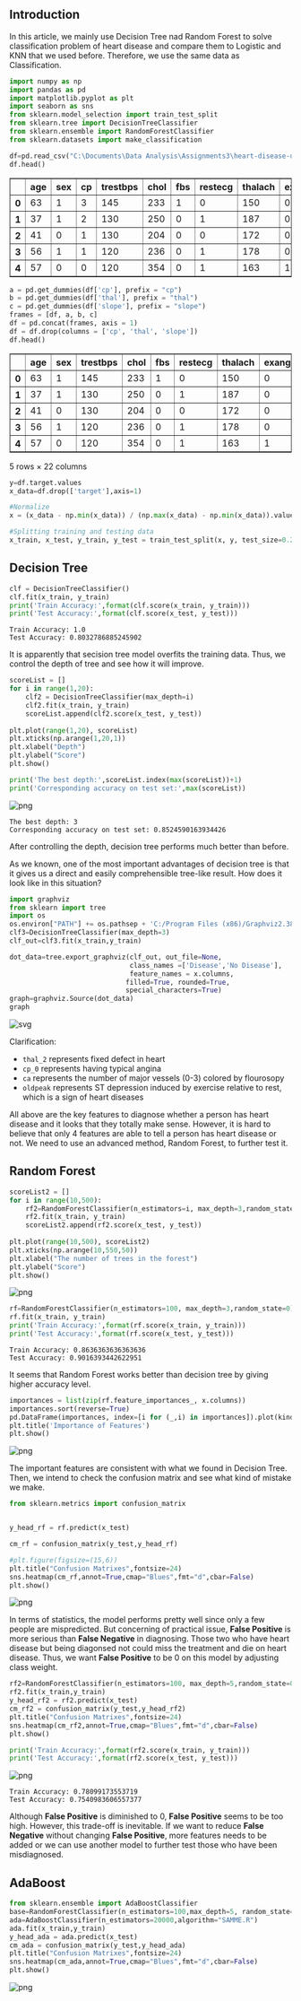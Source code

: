 
## Introduction

In this article, we mainly use Decision Tree nad Random Forest to solve classification problem of heart disease and compare them to Logistic and KNN that we used before.
Therefore, we use the same data as Classification.


```python
import numpy as np
import pandas as pd
import matplotlib.pyplot as plt
import seaborn as sns
from sklearn.model_selection import train_test_split
from sklearn.tree import DecisionTreeClassifier
from sklearn.ensemble import RandomForestClassifier
from sklearn.datasets import make_classification
```


```python
df=pd.read_csv("C:\Documents\Data Analysis\Assignments3\heart-disease-uci/heart.csv")
df.head()
```




<div>
<style scoped>
    .dataframe tbody tr th:only-of-type {
        vertical-align: middle;
    }

    .dataframe tbody tr th {
        vertical-align: top;
    }

    .dataframe thead th {
        text-align: right;
    }
</style>
<table border="1" class="dataframe">
  <thead>
    <tr style="text-align: right;">
      <th></th>
      <th>age</th>
      <th>sex</th>
      <th>cp</th>
      <th>trestbps</th>
      <th>chol</th>
      <th>fbs</th>
      <th>restecg</th>
      <th>thalach</th>
      <th>exang</th>
      <th>oldpeak</th>
      <th>slope</th>
      <th>ca</th>
      <th>thal</th>
      <th>target</th>
    </tr>
  </thead>
  <tbody>
    <tr>
      <th>0</th>
      <td>63</td>
      <td>1</td>
      <td>3</td>
      <td>145</td>
      <td>233</td>
      <td>1</td>
      <td>0</td>
      <td>150</td>
      <td>0</td>
      <td>2.3</td>
      <td>0</td>
      <td>0</td>
      <td>1</td>
      <td>1</td>
    </tr>
    <tr>
      <th>1</th>
      <td>37</td>
      <td>1</td>
      <td>2</td>
      <td>130</td>
      <td>250</td>
      <td>0</td>
      <td>1</td>
      <td>187</td>
      <td>0</td>
      <td>3.5</td>
      <td>0</td>
      <td>0</td>
      <td>2</td>
      <td>1</td>
    </tr>
    <tr>
      <th>2</th>
      <td>41</td>
      <td>0</td>
      <td>1</td>
      <td>130</td>
      <td>204</td>
      <td>0</td>
      <td>0</td>
      <td>172</td>
      <td>0</td>
      <td>1.4</td>
      <td>2</td>
      <td>0</td>
      <td>2</td>
      <td>1</td>
    </tr>
    <tr>
      <th>3</th>
      <td>56</td>
      <td>1</td>
      <td>1</td>
      <td>120</td>
      <td>236</td>
      <td>0</td>
      <td>1</td>
      <td>178</td>
      <td>0</td>
      <td>0.8</td>
      <td>2</td>
      <td>0</td>
      <td>2</td>
      <td>1</td>
    </tr>
    <tr>
      <th>4</th>
      <td>57</td>
      <td>0</td>
      <td>0</td>
      <td>120</td>
      <td>354</td>
      <td>0</td>
      <td>1</td>
      <td>163</td>
      <td>1</td>
      <td>0.6</td>
      <td>2</td>
      <td>0</td>
      <td>2</td>
      <td>1</td>
    </tr>
  </tbody>
</table>
</div>




```python
a = pd.get_dummies(df['cp'], prefix = "cp")
b = pd.get_dummies(df['thal'], prefix = "thal")
c = pd.get_dummies(df['slope'], prefix = "slope")
frames = [df, a, b, c]
df = pd.concat(frames, axis = 1)
df = df.drop(columns = ['cp', 'thal', 'slope'])
df.head()
```




<div>
<style scoped>
    .dataframe tbody tr th:only-of-type {
        vertical-align: middle;
    }

    .dataframe tbody tr th {
        vertical-align: top;
    }

    .dataframe thead th {
        text-align: right;
    }
</style>
<table border="1" class="dataframe">
  <thead>
    <tr style="text-align: right;">
      <th></th>
      <th>age</th>
      <th>sex</th>
      <th>trestbps</th>
      <th>chol</th>
      <th>fbs</th>
      <th>restecg</th>
      <th>thalach</th>
      <th>exang</th>
      <th>oldpeak</th>
      <th>ca</th>
      <th>...</th>
      <th>cp_1</th>
      <th>cp_2</th>
      <th>cp_3</th>
      <th>thal_0</th>
      <th>thal_1</th>
      <th>thal_2</th>
      <th>thal_3</th>
      <th>slope_0</th>
      <th>slope_1</th>
      <th>slope_2</th>
    </tr>
  </thead>
  <tbody>
    <tr>
      <th>0</th>
      <td>63</td>
      <td>1</td>
      <td>145</td>
      <td>233</td>
      <td>1</td>
      <td>0</td>
      <td>150</td>
      <td>0</td>
      <td>2.3</td>
      <td>0</td>
      <td>...</td>
      <td>0</td>
      <td>0</td>
      <td>1</td>
      <td>0</td>
      <td>1</td>
      <td>0</td>
      <td>0</td>
      <td>1</td>
      <td>0</td>
      <td>0</td>
    </tr>
    <tr>
      <th>1</th>
      <td>37</td>
      <td>1</td>
      <td>130</td>
      <td>250</td>
      <td>0</td>
      <td>1</td>
      <td>187</td>
      <td>0</td>
      <td>3.5</td>
      <td>0</td>
      <td>...</td>
      <td>0</td>
      <td>1</td>
      <td>0</td>
      <td>0</td>
      <td>0</td>
      <td>1</td>
      <td>0</td>
      <td>1</td>
      <td>0</td>
      <td>0</td>
    </tr>
    <tr>
      <th>2</th>
      <td>41</td>
      <td>0</td>
      <td>130</td>
      <td>204</td>
      <td>0</td>
      <td>0</td>
      <td>172</td>
      <td>0</td>
      <td>1.4</td>
      <td>0</td>
      <td>...</td>
      <td>1</td>
      <td>0</td>
      <td>0</td>
      <td>0</td>
      <td>0</td>
      <td>1</td>
      <td>0</td>
      <td>0</td>
      <td>0</td>
      <td>1</td>
    </tr>
    <tr>
      <th>3</th>
      <td>56</td>
      <td>1</td>
      <td>120</td>
      <td>236</td>
      <td>0</td>
      <td>1</td>
      <td>178</td>
      <td>0</td>
      <td>0.8</td>
      <td>0</td>
      <td>...</td>
      <td>1</td>
      <td>0</td>
      <td>0</td>
      <td>0</td>
      <td>0</td>
      <td>1</td>
      <td>0</td>
      <td>0</td>
      <td>0</td>
      <td>1</td>
    </tr>
    <tr>
      <th>4</th>
      <td>57</td>
      <td>0</td>
      <td>120</td>
      <td>354</td>
      <td>0</td>
      <td>1</td>
      <td>163</td>
      <td>1</td>
      <td>0.6</td>
      <td>0</td>
      <td>...</td>
      <td>0</td>
      <td>0</td>
      <td>0</td>
      <td>0</td>
      <td>0</td>
      <td>1</td>
      <td>0</td>
      <td>0</td>
      <td>0</td>
      <td>1</td>
    </tr>
  </tbody>
</table>
<p>5 rows × 22 columns</p>
</div>




```python
y=df.target.values
x_data=df.drop(['target'],axis=1)

#Normalize
x = (x_data - np.min(x_data)) / (np.max(x_data) - np.min(x_data)).values

#Splitting training and testing data
x_train, x_test, y_train, y_test = train_test_split(x, y, test_size=0.2, random_state=0)
```

## Decision Tree


```python
clf = DecisionTreeClassifier()
clf.fit(x_train, y_train)
print('Train Accuracy:',format(clf.score(x_train, y_train)))
print('Test Accuracy:',format(clf.score(x_test, y_test)))
```

    Train Accuracy: 1.0
    Test Accuracy: 0.8032786885245902
    

It is apparently that secision tree model overfits the training data. Thus, we control the depth of tree and see how it will improve.


```python
scoreList = []
for i in range(1,20):
    clf2 = DecisionTreeClassifier(max_depth=i)  
    clf2.fit(x_train, y_train)
    scoreList.append(clf2.score(x_test, y_test))
    
plt.plot(range(1,20), scoreList)
plt.xticks(np.arange(1,20,1))
plt.xlabel("Depth")
plt.ylabel("Score")
plt.show()

print('The best depth:',scoreList.index(max(scoreList))+1)
print('Corresponding accuracy on test set:',max(scoreList))
```


![png](Tree_files/Tree_8_0.png)


    The best depth: 3
    Corresponding accuracy on test set: 0.8524590163934426
    

After controlling the depth, decision tree performs much better than before.

As we known, one of the most important advantages of decision tree is that it gives us a direct and easily comprehensible tree-like result. How does it look like in this situation?


```python
import graphviz
from sklearn import tree
import os
os.environ["PATH"] += os.pathsep + 'C:/Program Files (x86)/Graphviz2.38/bin/'
clf3=DecisionTreeClassifier(max_depth=3)
clf_out=clf3.fit(x_train,y_train)

dot_data=tree.export_graphviz(clf_out, out_file=None,
                              class_names =['Disease','No Disease'],
                              feature_names = x.columns,
                             filled=True, rounded=True,
                             special_characters=True)
graph=graphviz.Source(dot_data) 
graph
```




![svg](Tree_files/Tree_10_0.svg)



Clarification: 
* `thal_2` represents fixed defect in heart
* `cp_0` represents having typical angina
* `ca` represents the number of major vessels (0-3) colored by flourosopy
* `oldpeak` represents ST depression induced by exercise relative to rest, which is a sign of heart diseases

All above are the key features to diagnose whether a person has heart disease and it looks that they totally make sense. However, it is hard to believe that only 4 features are able to tell a person has heart disease or not. We need to use an advanced method, Random Forest, to further test it.

## Random Forest


```python
scoreList2 = []
for i in range(10,500):
    rf2=RandomForestClassifier(n_estimators=i, max_depth=3,random_state=0)
    rf2.fit(x_train, y_train)
    scoreList2.append(rf2.score(x_test, y_test))
    
plt.plot(range(10,500), scoreList2)
plt.xticks(np.arange(10,550,50))
plt.xlabel("The number of trees in the forest")
plt.ylabel("Score")
plt.show()
```


![png](Tree_files/Tree_13_0.png)



```python
rf=RandomForestClassifier(n_estimators=100, max_depth=3,random_state=0)
rf.fit(x_train, y_train)
print('Train Accuracy:',format(rf.score(x_train, y_train)))
print('Test Accuracy:',format(rf.score(x_test, y_test)))
```

    Train Accuracy: 0.8636363636363636
    Test Accuracy: 0.9016393442622951
    

It seems that Random Forest works better than decision tree by giving higher accuracy level.


```python
importances = list(zip(rf.feature_importances_, x.columns))
importances.sort(reverse=True)
pd.DataFrame(importances, index=[i for (_,i) in importances]).plot(kind = 'bar')
plt.title('Importance of Features')
plt.show()
```


![png](Tree_files/Tree_16_0.png)


The important features are consistent with what we found in Decision Tree. Then, we intend to check the confusion matrix and see what kind of mistake we make.


```python
from sklearn.metrics import confusion_matrix


y_head_rf = rf.predict(x_test)

cm_rf = confusion_matrix(y_test,y_head_rf)

#plt.figure(figsize=(15,6))
plt.title("Confusion Matrixes",fontsize=24)
sns.heatmap(cm_rf,annot=True,cmap="Blues",fmt="d",cbar=False)
plt.show()
```


![png](Tree_files/Tree_18_0.png)


In terms of statistics, the model performs pretty well since only a few people are mispredicted. But concerning of practical issue, **False Positive** is more serious than **False Negative** in diagnosing. Those two who have heart disease but being diagonsed not could miss the treatment and die on heart disease. Thus, we want **False Positive** to be 0 on this model by adjusting class weight.


```python
rf2=RandomForestClassifier(n_estimators=100, max_depth=5,random_state=0,class_weight={0:1,1:25})
rf2.fit(x_train,y_train)
y_head_rf2 = rf2.predict(x_test)
cm_rf2 = confusion_matrix(y_test,y_head_rf2)
plt.title("Confusion Matrixes",fontsize=24)
sns.heatmap(cm_rf2,annot=True,cmap="Blues",fmt="d",cbar=False)
plt.show()

print('Train Accuracy:',format(rf2.score(x_train, y_train)))
print('Test Accuracy:',format(rf2.score(x_test, y_test)))
```


![png](Tree_files/Tree_20_0.png)


    Train Accuracy: 0.78099173553719
    Test Accuracy: 0.7540983606557377
    

Although **False Positive** is diminished to 0, **False Positive** seems to be too high. However, this trade-off is inevitable. If we want to reduce **False Negative** without changing **False Positive**, more features needs to be added or we can use another model to further test those who have been misdiagnosed.

## AdaBoost


```python
from sklearn.ensemble import AdaBoostClassifier
base=RandomForestClassifier(n_estimators=100,max_depth=5, random_state=0,class_weight={0:1,1:250000})
ada=AdaBoostClassifier(n_estimators=20000,algorithm="SAMME.R")
ada.fit(x_train,y_train)
y_head_ada = ada.predict(x_test)
cm_ada = confusion_matrix(y_test,y_head_ada)
plt.title("Confusion Matrixes",fontsize=24)
sns.heatmap(cm_ada,annot=True,cmap="Blues",fmt="d",cbar=False)
plt.show()
```


![png](Tree_files/Tree_23_0.png)


